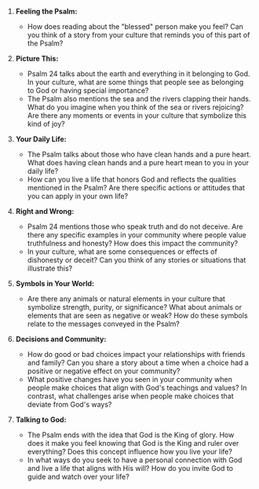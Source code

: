1. **Feeling the Psalm:**
   - How does reading about the "blessed" person make you feel? Can you think of a story from your culture that reminds you of this part of the Psalm?

2. **Picture This:**
   - Psalm 24 talks about the earth and everything in it belonging to God. In your culture, what are some things that people see as belonging to God or having special importance?
   - The Psalm also mentions the sea and the rivers clapping their hands. What do you imagine when you think of the sea or rivers rejoicing? Are there any moments or events in your culture that symbolize this kind of joy?

3. **Your Daily Life:**
   - The Psalm talks about those who have clean hands and a pure heart. What does having clean hands and a pure heart mean to you in your daily life?
   - How can you live a life that honors God and reflects the qualities mentioned in the Psalm? Are there specific actions or attitudes that you can apply in your own life?

4. **Right and Wrong:**
   - Psalm 24 mentions those who speak truth and do not deceive. Are there any specific examples in your community where people value truthfulness and honesty? How does this impact the community?
   - In your culture, what are some consequences or effects of dishonesty or deceit? Can you think of any stories or situations that illustrate this?

5. **Symbols in Your World:**
   - Are there any animals or natural elements in your culture that symbolize strength, purity, or significance? What about animals or elements that are seen as negative or weak? How do these symbols relate to the messages conveyed in the Psalm?

6. **Decisions and Community:**
   - How do good or bad choices impact your relationships with friends and family? Can you share a story about a time when a choice had a positive or negative effect on your community?
   - What positive changes have you seen in your community when people make choices that align with God's teachings and values? In contrast, what challenges arise when people make choices that deviate from God's ways?

7. **Talking to God:**
   - The Psalm ends with the idea that God is the King of glory. How does it make you feel knowing that God is the King and ruler over everything? Does this concept influence how you live your life?
   - In what ways do you seek to have a personal connection with God and live a life that aligns with His will? How do you invite God to guide and watch over your life?
